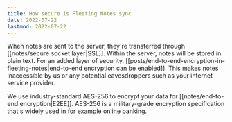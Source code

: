 ```yaml
---
title: How secure is Fleeting Notes sync
date: 2022-07-22
lastmod: 2022-07-22
---
```

When notes are sent to the server, they're transferred through [[notes/secure socket layer|SSL]]. Within the server, notes will be stored in plain text. For an added layer of security, [[posts/end-to-end-encryption-in-fleeting-notes|end-to-end encryption can be enabled]]. This makes notes inaccessible by us or any potential eavesdroppers such as your internet service provider.

We use industry-standard AES-256 to encrypt your data for [[notes/end-to-end encryption|E2EE]]. AES-256 is a military-grade encryption specification that's widely used in for example online banking.